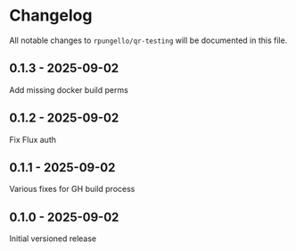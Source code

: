 # Changelog

All notable changes to `rpungello/qr-testing` will be documented in this file.

## 0.1.3 - 2025-09-02

Add missing docker build perms

## 0.1.2 - 2025-09-02

Fix Flux auth

## 0.1.1 - 2025-09-02

Various fixes for GH build process

## 0.1.0 - 2025-09-02

Initial versioned release
